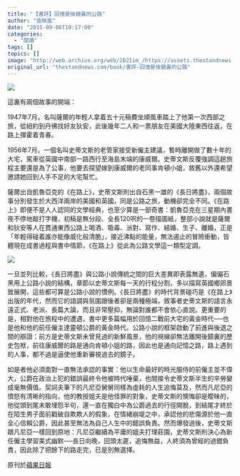 ```yaml
---
title: "【書評】回憶是後鏡裏的公路"
author: "查映嵐"
date: "2015-09-06T10:17:00"
categories:
  - "閱讀"
tags: []
topics: []
image: "http://web.archive.org/web/2021im_/https://assets.thestandnews.com/media/photos/on20the20road_0uUuK.jpg"
original_url: "thestandnews.com/book/書評-回憶是後鏡裏的公路"
---
```

![](http://web.archive.org/web/2021im_/https://assets.thestandnews.com/media/photos/on20the20road_0uUuK.jpg)

這裏有兩個故事的開端：

1947年7月。名叫薩爾的年輕人拿着五十元稿費坐順風車踏上了他第一次西部之旅，從紐約到丹佛找好友狄安，此後幾年二人和一票朋友在美國大陸東西往返，在路上揮霍着青春。

1956年7月。一個名叫史蒂文斯的老管家接受新僱主建議，暫時離開做了數十年的大宅，駕車從英國中南部一路西行至海島末端的康威爾。史蒂文斯反覆強調這趟旅程主要還是為了公事，他要去探望嫁到康威爾的老同事肯頓小姐，敘舊以外還希望邀請她回到人手不足的大宅幫忙。

薩爾出自凱魯亞克的《在路上》，史蒂文斯則出自石黑一雄的《長日將盡》，兩個故事分別發生於大西洋兩岸的美國和英國，同是公路之旅，動機卻完全不同。《在路上》即便不是人人認同的文學經典，也至少算是一部奇書：凱魯亞克在三星期內晝夜不停地敲打字機，初稿是無分段、全長120呎的一卷描圖紙，整部小說就是薩爾和狄安等人在貫通東西公路上喝酒、吸毒、派對、寫作、結婚、生子、離婚，正是「年輕得碰着誰亦能像威化般清脆」，接近沸點的能量，無法遏止的冒險衝動，皆體現在成書過程與書中情節，《在路上》從此為公路文學這一類型定調。

![](http://web.archive.org/web/2021im_/https://assets.thestandnews.com/media/photos/remains20of20the20day_kPIaV.jpg)

一旦並列比較，《長日將盡》與公路小說傳統之間的巨大差異即表露無遺，偏偏石黑用上公路小說的結構，章節以史蒂文斯每一天的行程分割，多以描寫英國鄉郊景致展開，這些都可算是公路小說的慣例。《長日將盡》的時代背景碰巧是《在路上》出版的年代，然而它的語調與氛圍跟後者卻是兩種極端，敘事者史蒂文斯的語言永遠正式、老派、長篇大論，而且非常壓抑，無論對誰都不會依心直說。更重要的是，相對他在旅程中的遭遇，書中更多篇幅用於回憶二戰前大宅的黃金時代──也是他和他的前任僱主達靈頓公爵的黃金時代。公路小說的框架啟動了前進與後退之間的辯證：前方是史蒂文斯未曾見過的新鮮風景，他的視線卻無法離開後鏡裏的歷史包袱，前往康威爾的路是通向肯頓小姐的路，因此也是通向記憶之路，路上遇到的人事，都不過是逼使他重新審視過去的鏡子。

如是者他必須面對一直無法承認的事實：他以生命最好的時光服侍的前僱主並不偉大，公爵在政治上犯的錯誤最終令他被時代唾棄，也間接令史蒂文斯半生的辛勞變成毫無價值。契訶夫筆下的凡尼亞舅舅同樣為虛耗的人生追悔莫及，然而凡尼亞的憤怒有清晰的指向，他的教授姐夫是他怪罪的對象，史蒂文斯的懊悔卻是曖昧的，他從頭到尾未敢埋怨半句，還一直在獨白中為公爵過去的行徑開脫，到結尾才終於在陌生男子面前戳破自欺欺人的假象，在情緒崩堤之中，承認他的悲傷源於他一直全心信賴公爵，因此甚至無法為自己人生中的錯誤負責。然而爆發過後，史蒂文斯跟凡尼亞一樣回到原地：凡尼亞繼續為平庸的姐夫打理莊園，史蒂文斯則決心為新任僱主學習美式幽默──長日向晚，回頭太遲，追悔無益，人終須為曾經的過錯負責，因此除了把餘下的路走完，已是別無選擇。

原刊於[蘋果日報](http://web.archive.org/web/20210710113020/http://hk.apple.nextmedia.com/financeestate/art/20150906/19284081)